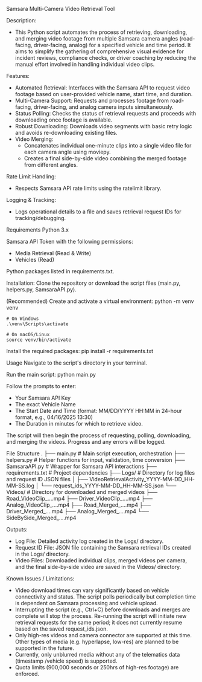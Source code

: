 Samsara Multi-Camera Video Retrieval Tool

Description:
  - This Python script automates the process of retrieving, downloading, and merging video footage from multiple Samsara camera angles (road-facing, driver-facing, analog) for a specified vehicle and time period. It aims to simplify the gathering of comprehensive visual evidence for incident reviews, compliance checks, or driver coaching by reducing the manual effort involved in handling individual video clips.

Features:
  - Automated Retrieval: Interfaces with the Samsara API to request video footage based on user-provided vehicle name, start time, and duration.
  - Multi-Camera Support: Requests and processes footage from road-facing, driver-facing, and analog camera inputs simultaneously.
  - Status Polling: Checks the status of retrieval requests and proceeds with downloading once footage is available.
  - Robust Downloading: Downloads video segments with basic retry logic and avoids re-downloading existing files.
  - Video Merging:
    - Concatenates individual one-minute clips into a single video file for each camera angle using moviepy.
    - Creates a final side-by-side video combining the merged footage from different angles.

Rate Limit Handling: 
  - Respects Samsara API rate limits using the ratelimit library.

Logging & Tracking: 
  - Logs operational details to a file and saves retrieval request IDs for tracking/debugging.

Requirements
Python 3.x

Samsara API Token with the following permissions:
  - Media Retrieval (Read & Write)
  - Vehicles (Read)

Python packages listed in requirements.txt.

Installation:
  Clone the repository or download the script files (main.py, helpers.py, SamsaraAPI.py).

  (Recommended) Create and activate a virtual environment:
    python -m venv venv
    
    # On Windows
    .\venv\Scripts\activate
    
    # On macOS/Linux
    source venv/bin/activate


Install the required packages:
  pip install -r requirements.txt

Usage
  Navigate to the script's directory in your terminal.

Run the main script:
  python main.py

Follow the prompts to enter:
- Your Samsara API Key
- The exact Vehicle Name
- The Start Date and Time (format: MM/DD/YYYY HH:MM in 24-hour format, e.g., 04/16/2025 13:30)
- The Duration in minutes for which to retrieve video.

The script will then begin the process of requesting, polling, downloading, and merging the videos. Progress and any errors will be logged.

File Structure
.
├── main.py             # Main script execution, orchestration
├── helpers.py          # Helper functions for input, validation, time conversion
├── SamsaraAPI.py       # Wrapper for Samsara API interactions
├── requirements.txt    # Project dependencies
├── Logs/               # Directory for log files and request ID JSON files
│   ├── VideoRetrievalActivity_YYYY-MM-DD_HH-MM-SS.log
│   └── request_ids_YYYY-MM-DD_HH-MM-SS.json
└── Videos/             # Directory for downloaded and merged videos
    ├── Road_VideoClip_....mp4
    ├── Driver_VideoClip_....mp4
    ├── Analog_VideoClip_....mp4
    ├── Road_Merged_....mp4
    ├── Driver_Merged_....mp4
    ├── Analog_Merged_....mp4
    └── SideBySide_Merged_....mp4

Outputs:
- Log File: Detailed activity log created in the Logs/ directory.
- Request ID File: JSON file containing the Samsara retrieval IDs created in the Logs/ directory.
- Video Files: Downloaded individual clips, merged videos per camera, and the final side-by-side video are saved in the Videos/ directory.


Known Issues / Limitations:
- Video download times can vary significantly based on vehicle connectivity and status. The script polls periodically but completion time is dependent on Samsara processing and vehicle upload.
- Interrupting the script (e.g., Ctrl+C) before downloads and merges are complete will stop the process. Re-running the script will initiate new retrieval requests for the same period; it does not currently resume based on the saved request_ids.json.
- Only high-res videos and camera connector are supported at this time. Other types of media (e.g. hyperlapse, low-res) are planned to be supported in the future.
- Currently, only unblurred media without any of the telematics data (timestamp /vehicle speed) is supported.
- Quota limits (900,000 seconds or 250hrs of high-res footage) are enforced.
